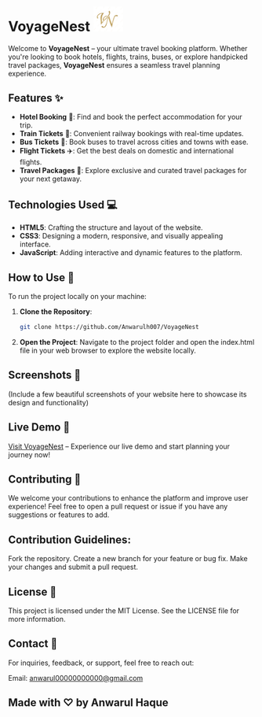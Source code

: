 # VoyageNest  <img src="https://github.com/Anwarulh007/VoyageNest/blob/main/logo.png" alt="logo" width="60"/>


Welcome to **VoyageNest** – your ultimate travel booking platform. Whether you're looking to book hotels, flights, trains, buses, or explore handpicked travel packages, **VoyageNest** ensures a seamless travel planning experience.

## Features ✨

- **Hotel Booking** 🏨: Find and book the perfect accommodation for your trip.
- **Train Tickets** 🚆: Convenient railway bookings with real-time updates.
- **Bus Tickets** 🚌: Book buses to travel across cities and towns with ease.
- **Flight Tickets** ✈️: Get the best deals on domestic and international flights.
- **Travel Packages** 🌟: Explore exclusive and curated travel packages for your next getaway.

## Technologies Used 💻

- **HTML5**: Crafting the structure and layout of the website.
- **CSS3**: Designing a modern, responsive, and visually appealing interface.
- **JavaScript**: Adding interactive and dynamic features to the platform.

## How to Use 🚀

To run the project locally on your machine:

1. **Clone the Repository**:
   ```bash
   git clone https://github.com/Anwarulh007/VoyageNest
2. **Open the Project**:
Navigate to the project folder and open the index.html file in your web browser to explore the website locally.


## Screenshots 📸
(Include a few beautiful screenshots of your website here to showcase its design and functionality)

## Live Demo 🔗
[Visit VoyageNest](https://voyagenest.netlify.app/) – Experience our live demo and start planning your journey now!

## Contributing 🤝
We welcome your contributions to enhance the platform and improve user experience! Feel free to open a pull request or issue if you have any suggestions or features to add.

## Contribution Guidelines:
Fork the repository.
Create a new branch for your feature or bug fix.
Make your changes and submit a pull request.

## License 📄
This project is licensed under the MIT License. See the LICENSE file for more information.

## Contact 📧
For inquiries, feedback, or support, feel free to reach out:

Email: anwarul00000000000@gmail.com

## Made with ♡ by Anwarul Haque

